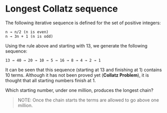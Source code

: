# Longest Collatz sequence


The following iterative sequence is defined for the set of positive integers:
```
n → n/2 (n is even)
n → 3n + 1 (n is odd)
```

Using the rule above and starting with 13, we generate the following sequence:
```
13 → 40 → 20 → 10 → 5 → 16 → 8 → 4 → 2 → 1
```

It can be seen that this sequence (starting at 13 and finishing at 1) contains 10 terms. Although it has not been proved yet (**Collatz Problem**), it is thought that all starting numbers finish at 1.

Which starting number, under one million, produces the longest chain?

> NOTE: Once the chain starts the terms are allowed to go above one million.
